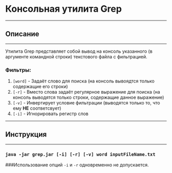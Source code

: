 # Консольная утилита Grep
___
## Описание
___
Утилита Grep представляет собой вывод на консоль указанного (в аргументе командной строки) текстового файла с фильтрацией.
### Фильтры:
1. `[word]` - Задаёт слово для поиска (на консоль вывоядтся только содержащие его строки)
2. `[-r]` - Вместо слова задаёт регулярное выражение для поиска (на консоль выводятся только строки, содержащие данное выражение)
3. `[-v]` - Инвертирует условие фильтрации (выводятся только то, что ему **НЕ** соответсвует)
4. `[-i]` - Игнорировать регистр слов
___
## Инструкция
___

 ### `java -jar grep.jar [-i] [-r] [-v] word inputFileName.txt`

 ###Использование опций `-i` и `-r` одновременно не допускается.